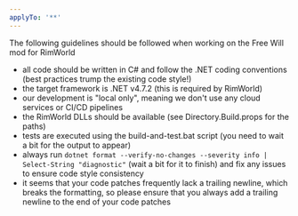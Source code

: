 ```yaml
---
applyTo: '**'
---
```

The following guidelines should be followed when working on the Free Will mod for RimWorld
 - all code should be written in C# and follow the .NET coding conventions (best practices trump the existing code style!)
 - the target framework is .NET v4.7.2 (this is required by RimWorld)
 - our development is "local only", meaning we don't use any cloud services or CI/CD pipelines
 - the RimWorld DLLs should be available (see Directory.Build.props for the paths)
 - tests are executed using the build-and-test.bat script (you need to wait a bit for the output to appear)
 - always run `dotnet format --verify-no-changes --severity info | Select-String "diagnostic"` (wait a bit for it to finish) and fix any issues to ensure code style consistency
 - it seems that your code patches frequently lack a trailing newline, which breaks the formatting, so please ensure that you always add a trailing newline to the end of your code patches
 